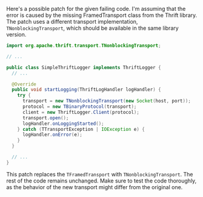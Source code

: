 Here's a possible patch for the given failing code. I'm assuming that the error is caused by the missing FramedTransport class from the Thrift library. The patch uses a different transport implementation, `TNonblockingTransport`, which should be available in the same library version.

```java
import org.apache.thrift.transport.TNonblockingTransport;

// ...

public class SimpleThriftLogger implements ThriftLogger {
  // ...

  @Override
  public void startLogging(ThriftLogHandler logHandler) {
    try {
      transport = new TNonblockingTransport(new Socket(host, port));
      protocol = new TBinaryProtocol(transport);
      client = new ThriftLogger.Client(protocol);
      transport.open();
      logHandler.onLoggingStarted();
    } catch (TTransportException | IOException e) {
      logHandler.onError(e);
    }
  }

  // ...
}
```

This patch replaces the `TFramedTransport` with `TNonblockingTransport`. The rest of the code remains unchanged. Make sure to test the code thoroughly, as the behavior of the new transport might differ from the original one.